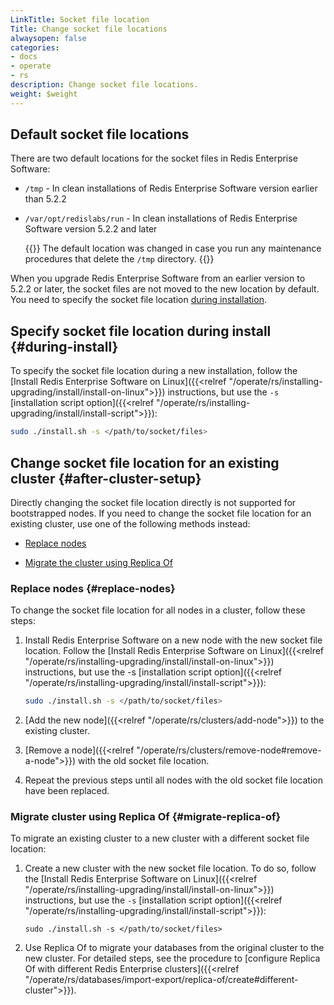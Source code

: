 ```yaml
---
LinkTitle: Socket file location
Title: Change socket file locations
alwaysopen: false
categories:
- docs
- operate
- rs
description: Change socket file locations.
weight: $weight
---
```


## Default socket file locations

There are two default locations for the socket files in Redis Enterprise Software:

- `/tmp` - In clean installations of Redis Enterprise Software version earlier than 5.2.2
- `/var/opt/redislabs/run` - In clean installations of Redis Enterprise Software version 5.2.2 and later

    {{<note>}}
The default location was changed in case you run any maintenance procedures that delete the `/tmp` directory.
    {{</note>}}

When you upgrade Redis Enterprise Software from an earlier version to 5.2.2 or later, the socket files are not moved to the new location by default. You need to specify the socket file location [during installation](#during-install).

## Specify socket file location during install {#during-install}

To specify the socket file location during a new installation, follow the [Install Redis Enterprise Software on Linux]({{<relref "/operate/rs/installing-upgrading/install/install-on-linux">}}) instructions, but use the `-s` [installation script option]({{<relref "/operate/rs/installing-upgrading/install/install-script">}}):

```sh
sudo ./install.sh -s </path/to/socket/files>
```

## Change socket file location for an existing cluster {#after-cluster-setup}

Directly changing the socket file location directly is not supported for bootstrapped nodes. If you need to change the socket file location for an existing cluster, use one of the following methods instead:

- [Replace nodes](#replace-nodes)

- [Migrate the cluster using Replica Of](#migrate-replica-of)

### Replace nodes {#replace-nodes}

To change the socket file location for all nodes in a cluster, follow these steps:

1. Install Redis Enterprise Software on a new node with the new socket file location. Follow the [Install Redis Enterprise Software on Linux]({{<relref "/operate/rs/installing-upgrading/install/install-on-linux">}}) instructions, but use the -s [installation script option]({{<relref "/operate/rs/installing-upgrading/install/install-script">}}):

    ```sh
    sudo ./install.sh -s </path/to/socket/files>
    ```

1. [Add the new node]({{<relref "/operate/rs/clusters/add-node">}}) to the existing cluster.

1. [Remove a node]({{<relref "/operate/rs/clusters/remove-node#remove-a-node">}}) with the old socket file location.

1. Repeat the previous steps until all nodes with the old socket file location have been replaced.

### Migrate cluster using Replica Of {#migrate-replica-of}

To migrate an existing cluster to a new cluster with a different socket file location:

1. Create a new cluster with the new socket file location. To do so, follow the [Install Redis Enterprise Software on Linux]({{<relref "/operate/rs/installing-upgrading/install/install-on-linux">}}) instructions, but use the `-s` [installation script option]({{<relref "/operate/rs/installing-upgrading/install/install-script">}}):

    ```
    sudo ./install.sh -s </path/to/socket/files>
    ```

1. Use Replica Of to migrate your databases from the original cluster to the new cluster. For detailed steps, see the procedure to [configure Replica Of with different Redis Enterprise clusters]({{<relref "/operate/rs/databases/import-export/replica-of/create#different-cluster">}}).
